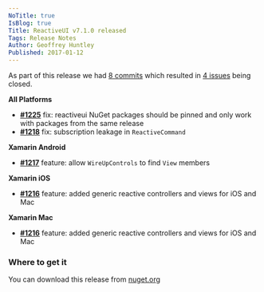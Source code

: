 ```yaml
---
NoTitle: true
IsBlog: true
Title: ReactiveUI v7.1.0 released
Tags: Release Notes
Author: Geoffrey Huntley
Published: 2017-01-12
---
```


<!--excerpt-->

As part of this release we had [8 commits](https://github.com/reactiveui/reactiveui/compare/7.0.0...7.1.0) which resulted in [4 issues](https://github.com/reactiveui/ReactiveUI/issues?milestone=5&state=closed) being closed.

**All Platforms**
- [**#1225**](https://github.com/reactiveui/ReactiveUI/pull/1225)  fix: reactiveui NuGet packages should be pinned and only work with packages from the same release
- [**#1218**](https://github.com/reactiveui/ReactiveUI/pull/1218) fix: subscription leakage in `ReactiveCommand`

**Xamarin Android**
- [**#1217**](https://github.com/reactiveui/ReactiveUI/pull/1217) feature: allow `WireUpControls` to find `View` members

**Xamarin iOS**
- [**#1216**](https://github.com/reactiveui/ReactiveUI/pull/1216) feature: added generic reactive controllers and views for iOS and Mac

**Xamarin Mac**
- [**#1216**](https://github.com/reactiveui/ReactiveUI/pull/1216) feature: added generic reactive controllers and views for iOS and Mac

### Where to get it

You can download this release from [nuget.org](https://www.nuget.org/packages/reactiveui/7.1.0)
